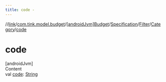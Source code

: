 ```yaml
---
title: code -
---
```

//[link](../../../../../index.md)/[com.tink.model.budget](../../../../index.md)/[[androidJvm]Budget](../../../index.md)/[Specification](../../index.md)/[Filter](../index.md)/[Category](index.md)/[code](code.md)



# code  
[androidJvm]  
Content  
val [code](code.md): [String](https://kotlinlang.org/api/latest/jvm/stdlib/kotlin/-string/index.html)  



